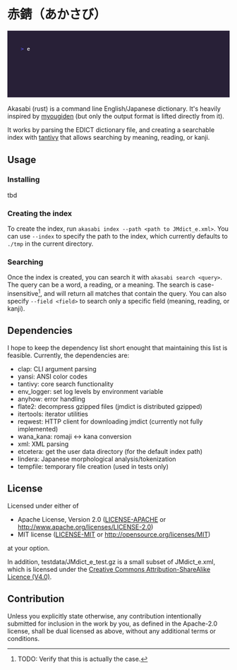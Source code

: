 # 赤錆（あかさび）

![](misc/demo.gif)

Akasabi (rust) is a command line English/Japanese dictionary. It's heavily inspired by [myougiden](https://github.com/melissaboiko/myougiden) (but only the output format is lifted directly from it).

It works by parsing the EDICT dictionary file, and creating a searchable index with [tantivy](https://github.com/quickwit-oss/tantivy) that allows searching by meaning, reading, or kanji.

## Usage

### Installing

tbd

### Creating the index

To create the index, run `akasabi index --path <path to JMdict_e.xml>`. You can use `--index` to specify the path to the index, which currently defaults to `./tmp` in the current directory.

### Searching

Once the index is created, you can search it with `akasabi search <query>`. The query can be a word, a reading, or a meaning. The search is case-insensitive[^1], and will return all matches that contain the query. You can also specify `--field <field>` to search only a specific field (meaning, reading, or kanji).

[^1]: TODO: Verify that this is actually the case.

## Dependencies

I hope to keep the dependency list short enought that maintaining this list is feasible. Currently, the dependencies are:

- clap: CLI argument parsing
- yansi: ANSI color codes
- tantivy: core search functionality
- env_logger: set log levels by environment variable
- anyhow: error handling
- flate2: decompress gzipped files (jmdict is distributed gzipped)
- itertools: iterator utilities
- reqwest: HTTP client for downloading jmdict (currently not fully implemented)
- wana_kana: romaji <-> kana conversion
- xml: XML parsing
- etcetera: get the user data directory (for the default index path)
- lindera: Japanese morphological analysis/tokenization
- tempfile: temporary file creation (used in tests only)

## License

Licensed under either of

- Apache License, Version 2.0
  ([LICENSE-APACHE](LICENSE-APACHE) or http://www.apache.org/licenses/LICENSE-2.0)
- MIT license
  ([LICENSE-MIT](LICENSE-MIT) or http://opensource.org/licenses/MIT)

at your option.

In addition, testdata/JMdict_e_test.gz is a small subset of JMdict_e.xml, which is licensed under the [Creative Commons Attribution-ShareAlike Licence (V4.0)](http://www.edrdg.org/edrdg/licence.html).

## Contribution

Unless you explicitly state otherwise, any contribution intentionally submitted
for inclusion in the work by you, as defined in the Apache-2.0 license, shall be
dual licensed as above, without any additional terms or conditions.
